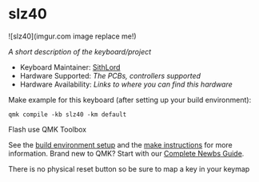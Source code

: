 # slz40

![slz40](imgur.com image replace me!)

*A short description of the keyboard/project*

* Keyboard Maintainer: [SithLord](https://github.com/yourusername)
* Hardware Supported: *The PCBs, controllers supported*
* Hardware Availability: *Links to where you can find this hardware*

Make example for this keyboard (after setting up your build environment):

    qmk compile -kb slz40 -km default

Flash use QMK Toolbox

See the [build environment setup](https://docs.qmk.fm/#/getting_started_build_tools) and the [make instructions](https://docs.qmk.fm/#/getting_started_make_guide) for more information. Brand new to QMK? Start with our [Complete Newbs Guide](https://docs.qmk.fm/#/newbs).

There is no physical reset button so be sure to map a key in your keymap
